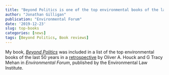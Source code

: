 ```yaml
---
title: "Beyond Politics is one of the top environmental books of the last 50 years"
author: "Jonathan Gilligan"
publication: "Environmental Forum"
date: '2019-12-23'
slug: top-books
categories: [news]
tags: [Beyond Politics, Book reviews]
---
```

My book, [_Beyond Politics_](https://beyondpoliticsbook.com) was included in 
a list of the top environmental books of the last 50 years in a 
[retrospective](/files/misc/mehan_houck_2019_top_books.pdf) 
by Oliver A. Houck and G Tracy Mehan in _Environmental Forum_, published by 
the Environmental Law Institute.
